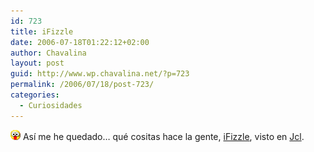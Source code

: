 ```yaml
---
id: 723
title: iFizzle
date: 2006-07-18T01:22:12+02:00
author: Chavalina
layout: post
guid: http://www.wp.chavalina.net/?p=723
permalink: /2006/07/18/post-723/
categories:
  - Curiosidades
---
```

![emo](/imagenes/emoticonos/ojosaltones.gif) As&iacute; me he quedado&#8230; qu&eacute; cositas hace la gente, <a href="http://www.ifizzle.com/ifizzle.html" target="_blank">iFizzle</a>, visto en <a href="http://jcl.scenesp.org/?p=132" target="_blank">Jcl</a>.